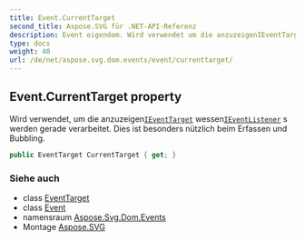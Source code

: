 ```yaml
---
title: Event.CurrentTarget
second_title: Aspose.SVG für .NET-API-Referenz
description: Event eigendom. Wird verwendet um die anzuzeigenIEventTarget wessenIEventListener s werden gerade verarbeitet. Dies ist besonders nützlich beim Erfassen und Bubbling.
type: docs
weight: 40
url: /de/net/aspose.svg.dom.events/event/currenttarget/
---
```

## Event.CurrentTarget property

Wird verwendet, um die anzuzeigen[`IEventTarget`](../../ieventtarget/) wessen[`IEventListener`](../../ieventlistener/) s werden gerade verarbeitet. Dies ist besonders nützlich beim Erfassen und Bubbling.

```csharp
public EventTarget CurrentTarget { get; }
```

### Siehe auch

* class [EventTarget](../../../aspose.svg.dom/eventtarget/)
* class [Event](../)
* namensraum [Aspose.Svg.Dom.Events](../../event/)
* Montage [Aspose.SVG](../../../)



